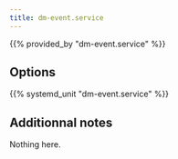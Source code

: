 ```yaml
---
title: dm-event.service
---
```


{{% provided_by "dm-event.service" %}}

## Options

{{% systemd_unit "dm-event.service" %}}

## Additionnal notes

Nothing here.